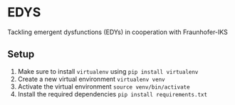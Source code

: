 # EDYS

Tackling emergent dysfunctions (EDYs) in cooperation with Fraunhofer-IKS

## Setup
1. Make sure to install `virtualenv` using `pip install virtualenv`  
2. Create a new virtual environment `virtualenv venv`
3. Activate the virtual environment `source venv/bin/activate`
4. Install the required dependencies `pip install requirements.txt`
